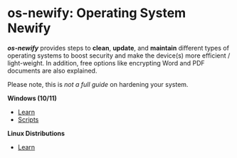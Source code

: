 # os-newify: Operating System Newify

***os-newify*** provides steps to **clean**, **update**, and **maintain** different types of operating systems to boost security and make the device(s) more efficient / light-weight. In addition, free options like encrypting Word and PDF documents are also explained.

Please note, this is *not a full guide* on hardening your system.

**Windows (10/11)**
* [Learn](/docs/windows/LEARN.md)
* [Scripts](/docs/windows/SCRIPTS.md)

**Linux Distributions**
* [Learn](/docs/linux/LEARN.md)